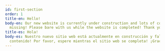 ```yaml
---
id: first-section
order: 1
title-en: Hello!
body-en: Our new website is currently under construction and lots of content is
  missing! Please bare with us while the website is completed! Thank you!
title-es: Hola!
body-es: Nuestro nuevo sitio web está actualmente en construcción y falta mucho
  contenido! Por favor, espere mientras el sitio web se completa! ¡Gracias!
---
```

